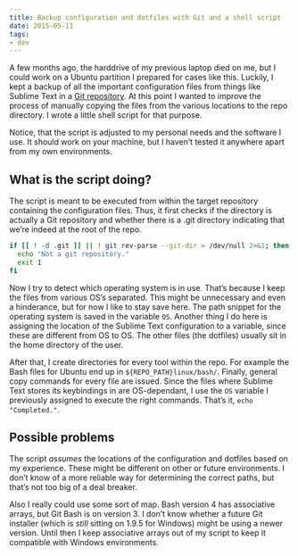 ```yaml
---
title: Backup configuration and dotfiles with Git and a shell script
date: 2015-05-11
tags:
- dev
---
```

A few months ago, the harddrive of my previous laptop died on me, but I could work on a Ubuntu partition I prepared for cases like this. Luckily, I kept a backup of all the important configuration files from things like Sublime Text in a [Git repository](https://github.com/kleinfreund/dotfiles). At this point I wanted to improve the process of manually copying the files from the various locations to the repo directory. I wrote a little shell script for that purpose.

Notice, that the script is adjusted to my personal needs and the software I use. It should work on your machine, but I haven’t tested it anywhere apart from my own environments.

## What is the script doing?

The script is meant to be executed from within the target repository containing the configuration files. Thus, it first checks if the directory is actually a Git repository and whether there is a .git directory indicating that we’re indeed at the root of the repo.

```bash
if [[ ! -d .git ]] || ! git rev-parse --git-dir > /dev/null 2>&1; then
  echo "Not a git repository."
  exit 1
fi
```

Now I try to detect which operating system is in use. That’s because I keep the files from various OS’s separated. This might be unnecessary and even a hinderance, but for now I like to stay save here. The path snippet for the operating system is saved in the variable `OS`. Another thing I do here is assigning the location of the Sublime Text configuration to a variable, since these are different from OS to OS. The other files (the dotfiles) usually sit in the home directory of the user.

After that, I create directories for every tool within the repo. For example the Bash files for Ubuntu end up in `${REPO_PATH}linux/bash/`. Finally, general copy commands for every file are issued. Since the files where Sublime Text stores its keybindings in are OS-dependant, I use the `OS` variable I previously assigned to execute the right commands. That’s it, `echo "Completed."`.

## Possible problems

The script _assumes_ the locations of the configuration and dotfiles based on my experience. These might be different on other or future environments. I don’t know of a more reliable way for determining the correct paths, but that’s not too big of a deal breaker.

Also I really could use some sort of map. Bash version 4 has associative arrays, but Git Bash is on version 3. I don’t know whether a future Git installer (which is _still_ sitting on 1.9.5 for Windows) might be using a newer version. Until then I keep associative arrays out of my script to keep it compatible with Windows environments.

